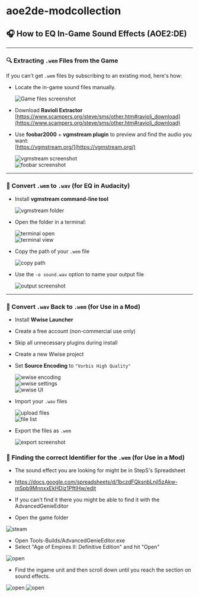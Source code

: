 # aoe2de-modcollection

## 🎧 How to EQ In-Game Sound Effects (AOE2:DE)

---

### 🔍 Extracting `.wem` Files from the Game

If you can't get `.wem` files by subscribing to an existing mod, here's how:

- Locate the in-game sound files manually.
  
  ![Game files screenshot](quietsoundmod/scr13.png)

- Download **Ravioli Extractor**  
  [https://www.scampers.org/steve/sms/other.htm#ravioli_download](https://www.scampers.org/steve/sms/other.htm#ravioli_download)

- Use **foobar2000** + **vgmstream plugin** to preview and find the audio you want:  
  [https://vgmstream.org/](https://vgmstream.org/)

  ![vgmstream screenshot](quietsoundmod/scr17.png)  
  ![foobar screenshot](quietsoundmod/scr7.png)

---

### 🔄 Convert `.wem` to `.wav` (for EQ in Audacity)

- Install **vgmstream command-line tool**

  ![vgmstream folder](quietsoundmod/scr16.png)

- Open the folder in a terminal:

  ![terminal open](quietsoundmod/scr12.png)  
  ![terminal view](quietsoundmod/scr9.png)

- Copy the path of your `.wem` file

  ![copy path](quietsoundmod/scr10.png)

- Use the `-o sound.wav` option to name your output file

  ![output screenshot](quietsoundmod/scr11.png)

---

### 🔁 Convert `.wav` Back to `.wem` (for Use in a Mod)

- Install **Wwise Launcher**
- Create a free account (non-commercial use only)
- Skip all unnecessary plugins during install
- Create a new Wwise project
- Set **Source Encoding** to `"Vorbis High Quality"`

  ![wwise encoding](quietsoundmod/scr1.png)  
  ![wwise settings](quietsoundmod/scr2.png)  
  ![wwise UI](quietsoundmod/scr3.png)

- Import your `.wav` files

  ![upload files](quietsoundmod/scr4.png)  
  ![file list](quietsoundmod/scr5.png)

- Export the files as `.wem`

  ![export screenshot](quietsoundmod/scr6.png)
### 🔁 Finding the correct Identifier for the  `.wem` (for Use in a Mod)

- The sound effect you are looking for might be in StepS's Spreadsheet
- https://docs.google.com/spreadsheets/d/1bczdFQksnbLnjI5zAkw-mSpb9MnnxxEkHDiz1PftIHw/edit

- If you can't find it there you might be able to find it with the AdvancedGenieEditor
- Open the game folder

 ![steam](quietsoundmod/scr18.png)

- Open Tools-Builds/AdvancedGenieEditor.exe
- Select "Age of Empires II: Definitive Edition" and hit "Open"

 ![open](quietsoundmod/scr19.png)

- Find the ingame unit and then scroll down until you reach the section on sound effects.

![open](quietsoundmod/scr20.png)
 ![open](quietsoundmod/scr21.png)
  
